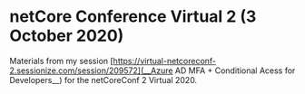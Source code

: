 # netCore Conference Virtual 2 (3 October 2020)
Materials from my session [https://virtual-netcoreconf-2.sessionize.com/session/209572](__Azure AD MFA + Conditional Acess for Developers__) for the netCoreConf 2 Virtual 2020.
